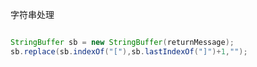字符串处理

```java

StringBuffer sb = new StringBuffer(returnMessage);
sb.replace(sb.indexOf("["),sb.lastIndexOf("]")+1,"");
```

